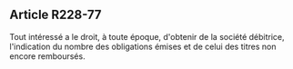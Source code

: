 Article R228-77
----
Tout intéressé a le droit, à toute époque, d'obtenir de la société débitrice,
l'indication du nombre des obligations émises et de celui des titres non encore
remboursés.

